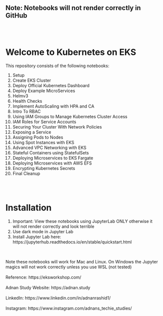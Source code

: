 
<h2> Note: Notebooks will not render correctly in GitHub </h2>
<br><br>

<h1> Welcome to Kubernetes on EKS </h1>

This repository consists of the following notebooks:
<ol>
    
<li>Setup
<li>Create EKS Cluster
<li>Deploy Official Kubernetes Dashboard
<li>Deploy Example MicroServices
<li>Helmv3
<li>Health Checks
<li>Implement AutoScaling with HPA and CA
<li>Intro To RBAC
<li>Using IAM Groups to Manage Kubernetes Cluster Access
<li>IAM Roles for Service Accounts
<li>Securing Your Cluster With Network Policies
<li>Exposing a Service
<li>Assigning Pods to Nodes
<li>Using Spot Instances with EKS
<li>Advanced VPC Networking with EKS
<li>Stateful Containers using StatefulSets
<li>Deploying Microservices to EKS Fargate
<li>Deploying Microservices with AWS EFS
<li>Encrypting Kubernetes Secrets
<li>Final Cleanup
</ol>


<br><br>

<h1> Installation </h1>

<ol>
<li> Important: View these notebooks using JupyterLab ONLY otherwise it will not render correctly and look terrible
<li> Use dark mode in Jupyter Lab
<li> Install Jupyter Lab here: https://jupyterhub.readthedocs.io/en/stable/quickstart.html
</ol>
<br><br> Note these notebooks will work for Mac and Linux. On Windows the Jupyter magics will not work correctly unless you use WSL (not tested)
<br><br> Reference: https://eksworkshop.com/
<br><br> Adnan Study Website: https://adnan.study
<br><br> LinkedIn: https://www.linkedin.com/in/adnanrashid1/
<br><Br> Instagram: https://www.instagram.com/adnans_techie_studies/
    
